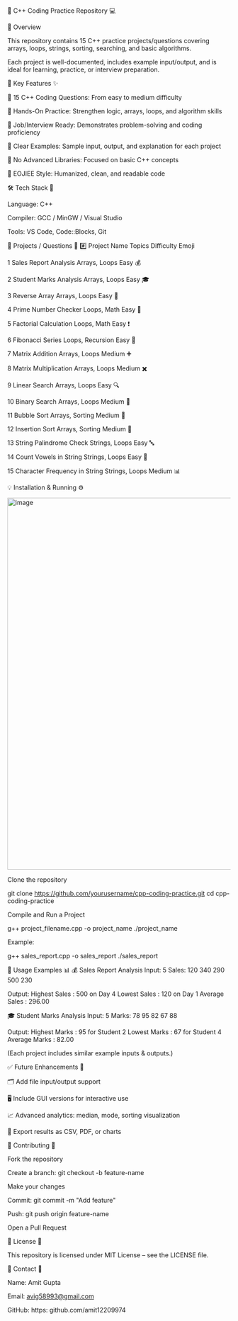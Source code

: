 📝 C++ Coding Practice Repository 💻

🚀 Overview

This repository contains 15 C++ practice projects/questions covering arrays, loops, strings, sorting, searching, and basic algorithms.

Each project is well-documented, includes example input/output, and is ideal for learning, practice, or interview preparation.

📌 Key Features ✨

🔹 15 C++ Coding Questions: From easy to medium difficulty


🔹 Hands-On Practice: Strengthen logic, arrays, loops, and algorithm skills


🔹 Job/Interview Ready: Demonstrates problem-solving and coding proficiency


🔹 Clear Examples: Sample input, output, and explanation for each project


🔹 No Advanced Libraries: Focused on basic C++ concepts


🔹 EOJIEE Style: Humanized, clean, and readable code


🛠️ Tech Stack 🧰

Language: C++

Compiler: GCC / MinGW / Visual Studio

Tools: VS Code, Code::Blocks, Git

📁 Projects / Questions 📝
#️⃣	Project Name	Topics	Difficulty	Emoji

1	Sales Report Analysis	Arrays, Loops	Easy	💰

2	Student Marks Analysis	Arrays, Loops	Easy	🎓

3	Reverse Array	Arrays, Loops	Easy	🔄

4	Prime Number Checker	Loops, Math	Easy	🔢

5	Factorial Calculation	Loops, Math	Easy	❗

6	Fibonacci Series	Loops, Recursion	Easy	🔁

7	Matrix Addition	Arrays, Loops	Medium	➕

8	Matrix Multiplication	Arrays, Loops	Medium	✖️

9	Linear Search	Arrays, Loops	Easy	🔍

10	Binary Search	Arrays, Loops	Medium	🧩

11	Bubble Sort	Arrays, Sorting	Medium	🫧

12	Insertion Sort	Arrays, Sorting	Medium	🧱

13	String Palindrome Check	Strings, Loops	Easy	🔤

14	Count Vowels in String	Strings, Loops	Easy	🎵

15	Character Frequency in String	Strings, Loops	Medium	📊

💡 Installation & Running ⚙️

<img width="836" height="840" alt="image" src="https://github.com/user-attachments/assets/5608b6f2-b22e-4d40-8153-391f6c28b4ac" />


Clone the repository

git clone https://github.com/yourusername/cpp-coding-practice.git
cd cpp-coding-practice


Compile and Run a Project

g++ project_filename.cpp -o project_name
./project_name


Example:

g++ sales_report.cpp -o sales_report
./sales_report

📖 Usage Examples 📊
💰 Sales Report Analysis
Input: 5
Sales: 120 340 290 500 230

Output:
Highest Sales : 500 on Day 4
Lowest  Sales : 120 on Day 1
Average Sales : 296.00

🎓 Student Marks Analysis
Input: 5
Marks: 78 95 82 67 88

Output:
Highest Marks : 95 for Student 2
Lowest  Marks : 67 for Student 4
Average Marks : 82.00


(Each project includes similar example inputs & outputs.)

✅ Future Enhancements 🌟

🗂 Add file input/output support

🖥 Include GUI versions for interactive use

📈 Advanced analytics: median, mode, sorting visualization

📝 Export results as CSV, PDF, or charts

📌 Contributing 🤝

Fork the repository

Create a branch: git checkout -b feature-name

Make your changes

Commit: git commit -m "Add feature"

Push: git push origin feature-name

Open a Pull Request

📜 License 🪪

This repository is licensed under MIT License – see the LICENSE file.

💬 Contact 📧

Name: Amit Gupta

Email: avig58993@gmail.com

GitHub: https: github.com/amit12209974
